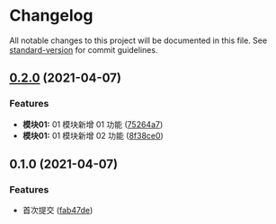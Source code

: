 # Changelog

All notable changes to this project will be documented in this file. See [standard-version](https://github.com/conventional-changelog/standard-version) for commit guidelines.

## [0.2.0](https://gitee.com/xiaoYown/changelog_use/compare/v0.1.0...v0.2.0) (2021-04-07)


### Features

* **模块01:** 01 模块新增 01 功能 ([75264a7](https://gitee.com/xiaoYown/changelog_use/commit/75264a76402493e3da846d082cb7b920b4577615))
* **模块01:** 01 模块新增 02 功能 ([8f38ce0](https://gitee.com/xiaoYown/changelog_use/commit/8f38ce0ff35d4abb661e6a2b139c105ed2d76634))

## 0.1.0 (2021-04-07)


### Features

* 首次提交 ([fab47de](https://gitee.com/xiaoYown/changelog_use/commit/fab47de64e2296cacf374c91fe413728ce66ed46))
